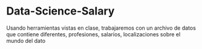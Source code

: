 # Data-Science-Salary
 Usando herramientas vistas en clase, trabajaremos con un archivo de datos que contiene diferentes, profesiones, salarios, localizaciones sobre el mundo del dato
